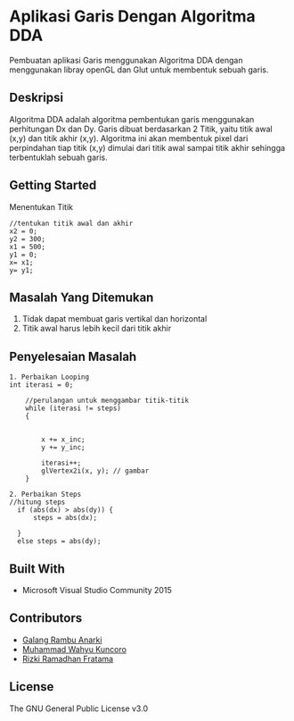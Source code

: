 # Aplikasi Garis Dengan Algoritma DDA
Pembuatan aplikasi Garis menggunakan Algoritma DDA dengan menggunakan libray openGL dan Glut untuk membentuk sebuah garis.

## Deskripsi
Algoritma DDA adalah algoritma pembentukan garis menggunakan perhitungan Dx dan Dy. Garis dibuat berdasarkan 2 Titik, yaitu titik awal (x,y) dan titik akhir (x,y). Algoritma ini akan membentuk pixel dari perpindahan tiap titik (x,y) dimulai dari titik awal sampai titik akhir sehingga terbentuklah sebuah garis.

## Getting Started
Menentukan Titik
```
//tentukan titik awal dan akhir
x2 = 0;
y2 = 300;
x1 = 500;
y1 = 0;
x= x1;
y= y1;
```
## Masalah Yang Ditemukan
1. Tidak dapat membuat garis vertikal dan horizontal
2. Titik awal harus lebih kecil dari titik akhir

## Penyelesaian Masalah
```
1. Perbaikan Looping
int iterasi = 0;
	
	//perulangan untuk menggambar titik-titik 
	while (iterasi != steps)
	{	
		
	
		x += x_inc;
		y += y_inc;

		iterasi++;
		glVertex2i(x, y); // gambar 
	}
  ```
  ```
  2. Perbaikan Steps
  //hitung steps
	if (abs(dx) > abs(dy)) {
		steps = abs(dx);
		
	}
	else steps = abs(dy);
```
## Built With
* Microsoft Visual Studio Community 2015

## Contributors
* [Galang Rambu Anarki](https://dinus.ac.id/mahasiswa/A11.2015.08929)
* [Muhammad Wahyu Kuncoro](https://dinus.ac.id/mahasiswa/A11.2015.08930)
* [Rizki Ramadhan Fratama](https://dinus.ac.id/mahasiswa/A11.2015.08913)

## License
The GNU General Public License v3.0
